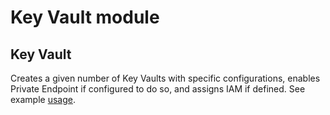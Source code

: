 # Key Vault module

## Key Vault

Creates a given number of Key Vaults with specific configurations, enables Private Endpoint if configured to do so, and assigns IAM if defined. See example [usage](https://raw.githubusercontent.com/heathen1878/terraform-azurerm-storage/main/terraform.tfvars.example).
